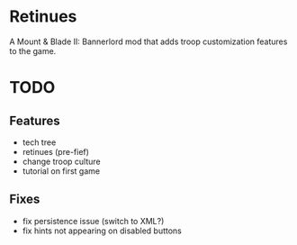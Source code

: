# Retinues

A Mount & Blade II: Bannerlord mod that adds troop customization features to the game.

# TODO

## Features

- tech tree
- retinues (pre-fief)
- change troop culture
- tutorial on first game

## Fixes

- fix persistence issue (switch to XML?)
- fix hints not appearing on disabled buttons